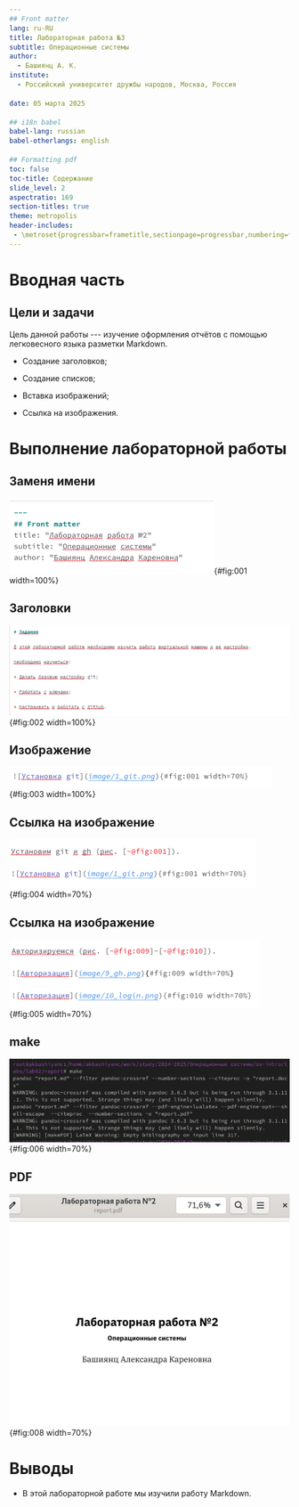 ```yaml
---
## Front matter
lang: ru-RU
title: Лабораторная работа №3
subtitle: Операционные системы
author:
  - Башиянц А. К.
institute:
  - Российский университет дружбы народов, Москва, Россия

date: 05 марта 2025

## i18n babel
babel-lang: russian
babel-otherlangs: english

## Formatting pdf
toc: false
toc-title: Содержание
slide_level: 2
aspectratio: 169
section-titles: true
theme: metropolis
header-includes:
 - \metroset{progressbar=frametitle,sectionpage=progressbar,numbering=fraction}
---
```




# Вводная часть

## Цели и задачи

Цель данной работы --- изучение оформления отчётов с помощью легковесного языка разметки Markdown.

* Создание заголовков;

* Создание списков;

* Вставка изображений;

* Ссылка на изображения.

# Выполнение лабораторной работы

## Заменя имени

![Заменя имени](image/1.png){#fig:001 width=100%}

## Заголовки

![Заголовки](image/2.png){#fig:002 width=100%}

## Изображение

![Изображение](image/3.png){#fig:003 width=100%}

## Ссылка на изображение

![Ссылка на изображение](image/4.png){#fig:004 width=70%}

## Ссылка на изображение

![Ссылка на изображения](image/5.png){#fig:005 width=70%}

## make

![make](image/6.png){#fig:006 width=70%}

## PDF

![PDF](image/7.png){#fig:008 width=70%}


# Выводы

- В этой лабораторной работе мы изучили работу Markdown.
